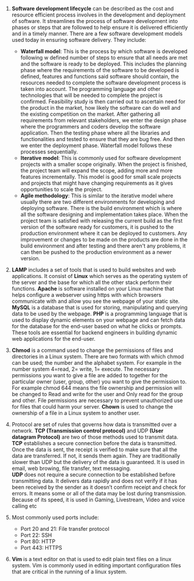 1. **Software development lifecycle** can be described as the cost and resource efficient process involves in the development and deployment of software. It streamlines the process of software development into phases or steps that are followed to help ensure it is delivered efficiently and in a timely manner. There are a few software development models used today in ensuring software delivery. They include:
    - **Waterfall model**: This is the process by which software is developed following w defined number of steps to ensure that all needs are met and the software is ready to be deployed. This includes the planning phase where the requirements of the software to be developed is defined, features and functions said software should contain, the resources needed to complete the software development process is taken into account. The programming language and other technologies that will be needed to complete the project is confirmed. Feasibility study is then carried out to ascertain need for the product in the market, how likely the software can do well and the existing competition on the market. After gathering all requirements from relevant stakeholders, we enter the design phase where the programmers and coders develop the software application. Then the testing phase where all the libraries and functionalities and tested to ensure that they are bug free. And then we enter the deployment phase. Waterfall model follows these processes sequentially.
    - **Iterative model**: This is commonly used for software development projects with a smaller scope originally. When the project is finished, the project team will expand the scope, adding more and more features incrementally. This model is good for small scale projects and projects that might have changing requirements as it gives opportunities to scale the project. 
    - **Agile methodology**: This is similar to the iterative model where usually there are two different environments for developing and deploying software. There is the build environment which is where all the software designing and implementation takes place. When the project team is satisfied with releasing the current build as the first version of the software ready for customers, it is pushed to the production environment where it can be deployed to customers. Any improvement or changes to be made on the products are done in the build environment and after testing and there aren't any problems, it can then be pushed to the production environment as a newer version.

2. **LAMP** includes a set of tools that is used to build websites and web applications. It consist of **Linux** which serves as the operating system of the server and the base for which all the other stack perform their functions. **Apache** is software installed on your Linux machine that helps configure a webserver using https with which browsers communicate with and allow you see the webpage of your static site. **MySQL** is a database that is used for storing, manipulating and querying data to be used by the webpage. **PHP** is a programming language that is used to display dynamic elements on your webpage and can fetch data for the database for the end-user based on what he clicks or prompts. These tools are essential for backend engineers in building dynamic web applications for the end-user.
3. **Chmod** is a command used to change the permissions of files and directories in a Linux system. There are two formats with which chmod can be used; the number and the alphabet system. For example in the number system 4=read, 2= write, 1= execute. The necessary permissions you want to give a file are added to together for the particular owner (user, group, other) you want to give the permission to. For example chmod 644 means the file ownership and permission will be changed to Read and write for the user and Only read for the group and other. File permissions are necessary to prevent unauthorized use for files that could harm your server.   **Chown** is used to change the ownership of a file in a Linux system to another user. 
4. Protocol are set of rules that governs how data is transmitted over a network. **TCP (Transmission control protocol)** and UDP **(User datagram Protocol)** are two of those methods used to transmit data. **TCP** establishes a secure connection before the data is transmitted. Once the data is sent, the receipt is verified to make sure that all the data are transferred. If not, it sends them again. They are traditionally slower than UDP but the delivery of the data is guaranteed. It is used in email, web browing, file transfer, text messaging.  
**UDP** does not require a secure connection to be established before transmitting data. It delivers data rapidly and does not verify if it has been received by the sender as it doesn’t confirm receipt and check for errors. It means some or all of the data may be lost during transmission. Because of its speed, it is used in Gaming, Livestream, Video and voice calling etc
5. Most commonly used ports include:
    - Port 20 and 21: File transfer protocol
    - Port 22: SSH
    - Port 80: HTTP
    - Port 443: HTTPS
6. **Vim** is a text editor on that is used to edit plain text files on a linux system. Vim is commonly used in editing important configuration files that are critical in the running of a linux system.